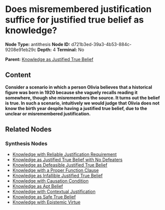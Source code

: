 # Does misremembered justification suffice for justified true belief as knowledge?

**Node Type:** antithesis
**Node ID:** d721b3ed-39a3-4b53-884c-9208e91eb29c
**Depth:** 4
**Terminal:** No

**Parent:** [Knowledge as Justified True Belief](knowledge-as-justified-true-belief-synthesis-a820f1a7-77ed-4fcb-bdfe-360d5c631bc0.md)

## Content

**Consider a scenario in which a person Olivia believes that a historical figure was born in 1920 because she vaguely recalls reading it somewhere, though she misremembers the source. It turns out the belief is true. In such a scenario, intuitively we would judge that Olivia does not know the birth year despite having a justified true belief, due to the unclear or misremembered justification.**

## Related Nodes

### Synthesis Nodes

- [Knowledge with Reliable Justification Requirement](knowledge-with-reliable-justification-requirement-synthesis-91aab02a-7909-4071-a1a8-59cc92da640c.md)
- [Knowledge as Justified True Belief with No Defeaters](knowledge-as-justified-true-belief-with-no-defeaters-synthesis-b38447fd-d420-4c6d-b009-d2fb29aeb275.md)
- [Knowledge as Defeasible Justified True Belief](knowledge-as-defeasible-justified-true-belief-synthesis-6ed8bb2c-460e-4232-a9c7-a36456026e99.md)
- [Knowledge with a Proper Function Clause](knowledge-with-a-proper-function-clause-synthesis-f557bbc0-514c-49f5-adc5-267de3632ce2.md)
- [Knowledge as Infallible Justified True Belief](knowledge-as-infallible-justified-true-belief-synthesis-c464d64f-e5e5-44d3-a51e-08e09836c271.md)
- [Knowledge with Causation Condition](knowledge-with-causation-condition-synthesis-f177f958-ee67-4027-84ed-8085eebf41cc.md)
- [Knowledge as Apt Belief](knowledge-as-apt-belief-synthesis-4abecb0e-c668-4c69-9c60-ee4aad8a9b3b.md)
- [Knowledge with Contextual Justification](knowledge-with-contextual-justification-synthesis-5d8695ba-4942-4bdf-b291-ff98b4d9b033.md)
- [Knowledge as Safe True Belief](knowledge-as-safe-true-belief-synthesis-5d328250-1c07-42f9-9964-9201bd7ac737.md)
- [Knowledge with Epistemic Virtue](knowledge-with-epistemic-virtue-synthesis-7bbb9599-68f3-4913-a249-5f95d76c45e1.md)
